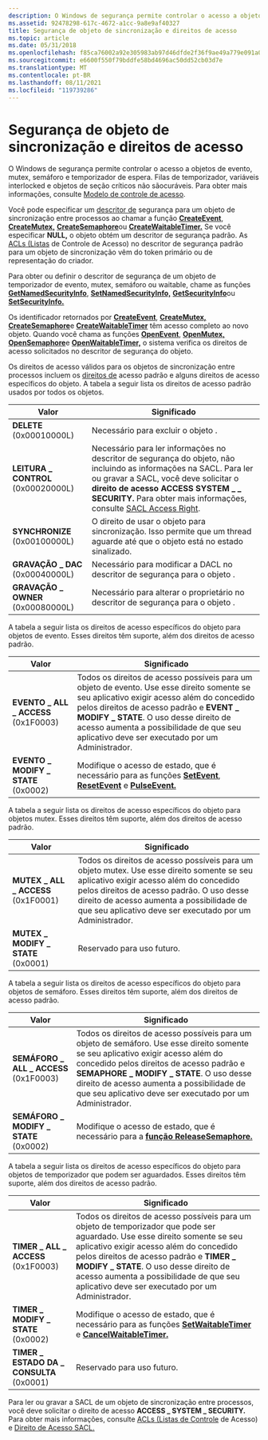 ```yaml
---
description: O Windows de segurança permite controlar o acesso a objetos de evento, mutex, semáforo e temporizador de espera. Filas de temporizador, variáveis interlocked e objetos de seção críticos não sãocuráveis. Para obter mais informações, consulte Access-Control Modelo.
ms.assetid: 92478298-617c-4672-a1cc-9a8e9af40327
title: Segurança de objeto de sincronização e direitos de acesso
ms.topic: article
ms.date: 05/31/2018
ms.openlocfilehash: f85ca76002a92e305983ab97d46dfde2f36f9ae49a779e091a072d3090ceb976
ms.sourcegitcommit: e6600f550f79bddfe58bd4696ac50dd52cb03d7e
ms.translationtype: MT
ms.contentlocale: pt-BR
ms.lasthandoff: 08/11/2021
ms.locfileid: "119739286"
---
```

# <a name="synchronization-object-security-and-access-rights"></a>Segurança de objeto de sincronização e direitos de acesso

O Windows de segurança permite controlar o acesso a objetos de evento, mutex, semáforo e temporizador de espera. Filas de temporizador, variáveis interlocked e objetos de seção críticos não sãocuráveis. Para obter mais informações, consulte [Modelo de controle de acesso](../secauthz/access-control-model.md).

Você pode especificar um [descritor de](../secauthz/security-descriptors.md) segurança para um objeto de sincronização entre processos ao chamar a função [**CreateEvent**](/windows/win32/api/synchapi/nf-synchapi-createeventa), [**CreateMutex,**](/windows/win32/api/synchapi/nf-synchapi-createmutexa) [**CreateSemaphore**](/windows/desktop/api/WinBase/nf-winbase-createsemaphorea)ou [**CreateWaitableTimer.**](/windows/win32/api/synchapi/nf-synchapi-createwaitabletimerw) Se você especificar **NULL,** o objeto obtém um descritor de segurança padrão. As [ACLs (Listas](../secauthz/access-control-lists.md) de Controle de Acesso) no descritor de segurança padrão para um objeto de sincronização vêm do token primário ou de representação do criador.

Para obter ou definir o descritor de segurança de um objeto de temporizador de evento, mutex, semáforo ou waitable, chame as funções [**GetNamedSecurityInfo**](/windows/win32/api/aclapi/nf-aclapi-getnamedsecurityinfoa), [**SetNamedSecurityInfo,**](/windows/win32/api/aclapi/nf-aclapi-setnamedsecurityinfoa) [**GetSecurityInfo**](/windows/win32/api/aclapi/nf-aclapi-getsecurityinfo)ou [**SetSecurityInfo.**](/windows/win32/api/aclapi/nf-aclapi-setsecurityinfo)

Os identificador retornados por [**CreateEvent**](/windows/win32/api/synchapi/nf-synchapi-createeventa), [**CreateMutex,**](/windows/win32/api/synchapi/nf-synchapi-createmutexa) [**CreateSemaphore**](/windows/desktop/api/WinBase/nf-winbase-createsemaphorea)e [**CreateWaitableTimer**](/windows/win32/api/synchapi/nf-synchapi-createwaitabletimerw) têm acesso completo ao novo objeto. Quando você chama as funções [**OpenEvent**](/windows/win32/api/synchapi/nf-synchapi-openeventa), [**OpenMutex,**](/windows/win32/api/synchapi/nf-synchapi-openmutexw) [**OpenSemaphore**](/windows/win32/api/synchapi/nf-synchapi-opensemaphorew)e [**OpenWaitableTimer,**](/windows/win32/api/synchapi/nf-synchapi-openwaitabletimerw) o sistema verifica os direitos de acesso solicitados no descritor de segurança do objeto.

Os direitos de acesso válidos para os objetos de sincronização entre processos incluem os [direitos de](../secauthz/standard-access-rights.md) acesso padrão e alguns direitos de acesso específicos do objeto. A tabela a seguir lista os direitos de acesso padrão usados por todos os objetos.

| Valor                           | Significado                                                                                                                                                                                                                                                                                  |
|---------------------------------|------------------------------------------------------------------------------------------------------------------------------------------------------------------------------------------------------------------------------------------------------------------------------------------|
| **DELETE** (0x00010000L)        | Necessário para excluir o objeto .                                                                                                                                                                                                                                                           |
| **LEITURA \_ CONTROL** (0x00020000L) | Necessário para ler informações no descritor de segurança do objeto, não incluindo as informações na SACL. Para ler ou gravar a SACL, você deve solicitar o **direito de acesso ACCESS SYSTEM \_ \_ SECURITY.** Para obter mais informações, consulte [SACL Access Right](../secauthz/sacl-access-right.md). |
| **SYNCHRONIZE** (0x00100000L)   | O direito de usar o objeto para sincronização. Isso permite que um thread aguarde até que o objeto está no estado sinalizado.                                                                                                                                                                |
| **GRAVAÇÃO \_ DAC** (0x00040000L)    | Necessário para modificar a DACL no descritor de segurança para o objeto .                                                                                                                                                                                                                   |
| **GRAVAÇÃO \_ OWNER** (0x00080000L)  | Necessário para alterar o proprietário no descritor de segurança para o objeto .                                                                                                                                                                                                                  |



 

A tabela a seguir lista os direitos de acesso específicos do objeto para objetos de evento. Esses direitos têm suporte, além dos direitos de acesso padrão.



| Valor                             | Significado                                                                                                                                                                                                                                                                                          |
|-----------------------------------|--------------------------------------------------------------------------------------------------------------------------------------------------------------------------------------------------------------------------------------------------------------------------------------------------|
| **EVENTO \_ ALL \_ ACCESS** (0x1F0003) | Todos os direitos de acesso possíveis para um objeto de evento. Use esse direito somente se seu aplicativo exigir acesso além do concedido pelos direitos de acesso padrão e **EVENT \_ MODIFY \_ STATE**. O uso desse direito de acesso aumenta a possibilidade de que seu aplicativo deve ser executado por um Administrador. |
| **EVENTO \_ MODIFY \_ STATE** (0x0002) | Modifique o acesso de estado, que é necessário para as funções [**SetEvent**](/windows/win32/api/synchapi/nf-synchapi-setevent), [**ResetEvent**](/windows/win32/api/synchapi/nf-synchapi-resetevent) e [**PulseEvent.**](/windows/desktop/api/WinBase/nf-winbase-pulseevent)                                                                                                                                    |



 

A tabela a seguir lista os direitos de acesso específicos do objeto para objetos mutex. Esses direitos têm suporte, além dos direitos de acesso padrão.



| Valor                             | Significado                                                                                                                                                                                                                                                            |
|-----------------------------------|--------------------------------------------------------------------------------------------------------------------------------------------------------------------------------------------------------------------------------------------------------------------|
| **MUTEX \_ ALL \_ ACCESS** (0x1F0001) | Todos os direitos de acesso possíveis para um objeto mutex. Use esse direito somente se seu aplicativo exigir acesso além do concedido pelos direitos de acesso padrão. O uso desse direito de acesso aumenta a possibilidade de que seu aplicativo deve ser executado por um Administrador. |
| **MUTEX \_ MODIFY \_ STATE** (0x0001) | Reservado para uso futuro.                                                                                                                                                                                                                                           |



 

A tabela a seguir lista os direitos de acesso específicos do objeto para objetos de semáforo. Esses direitos têm suporte, além dos direitos de acesso padrão.



| Valor                                 | Significado                                                                                                                                                                                                                                                                                                 |
|---------------------------------------|---------------------------------------------------------------------------------------------------------------------------------------------------------------------------------------------------------------------------------------------------------------------------------------------------------|
| **SEMÁFORO \_ ALL \_ ACCESS** (0x1F0003) | Todos os direitos de acesso possíveis para um objeto de semáforo. Use esse direito somente se seu aplicativo exigir acesso além do concedido pelos direitos de acesso padrão e **SEMAPHORE \_ MODIFY \_ STATE**. O uso desse direito de acesso aumenta a possibilidade de que seu aplicativo deve ser executado por um Administrador. |
| **SEMÁFORO \_ MODIFY \_ STATE** (0x0002) | Modifique o acesso de estado, que é necessário para a [**função ReleaseSemaphore.**](/windows/win32/api/synchapi/nf-synchapi-releasesemaphore)                                                                                                                                                                                                   |



 

A tabela a seguir lista os direitos de acesso específicos do objeto para objetos de temporizador que podem ser aguardados. Esses direitos têm suporte, além dos direitos de acesso padrão.



| Valor                             | Significado                                                                                                                                                                                                                                                                                                  |
|-----------------------------------|----------------------------------------------------------------------------------------------------------------------------------------------------------------------------------------------------------------------------------------------------------------------------------------------------------|
| **TIMER \_ ALL \_ ACCESS** (0x1F0003) | Todos os direitos de acesso possíveis para um objeto de temporizador que pode ser aguardado. Use esse direito somente se seu aplicativo exigir acesso além do concedido pelos direitos de acesso padrão e **TIMER \_ MODIFY \_ STATE**. O uso desse direito de acesso aumenta a possibilidade de que seu aplicativo deve ser executado por um Administrador. |
| **TIMER \_ MODIFY \_ STATE** (0x0002) | Modifique o acesso de estado, que é necessário para as funções [**SetWaitableTimer**](/windows/win32/api/synchapi/nf-synchapi-setwaitabletimer) e [**CancelWaitableTimer.**](/windows/win32/api/synchapi/nf-synchapi-cancelwaitabletimer)                                                                                                                                            |
| **TIMER \_ ESTADO DA \_ CONSULTA** (0x0001)  | Reservado para uso futuro.                                                                                                                                                                                                                                                                                 |



 

Para ler ou gravar a SACL de um objeto de sincronização entre processos, você deve solicitar o direito de acesso **ACCESS \_ SYSTEM \_ SECURITY.** Para obter mais informações, consulte [ACLs (Listas de Controle](../secauthz/access-control-lists.md) de Acesso) e [Direito de Acesso SACL.](../secauthz/sacl-access-right.md)

 

 

